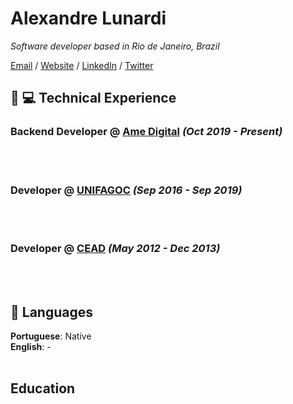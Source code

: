 # Alexandre Lunardi
_Software developer based in Rio de Janeiro, Brazil_ <br>

[Email](mailto:alexandre.lunardi2@gmail.com) / [Website](https://thelunardi.dev/) / [LinkedIn](https://www.linkedin.com/in/alexandre-lunardi-467b24aa/) / [Twitter](https://twitter.com/thelunardi/)


## :man: 💻 Technical Experience
### Backend Developer @ [Ame Digital](https://www.amedigital.com/) _(Oct 2019 - Present)_ <br>
<br><br>
### Developer @ [UNIFAGOC](https://unifagoc.edu.br/) _(Sep 2016 - Sep 2019)_ <br>
<br><br>
### Developer @ [CEAD](http://cead.riopomba.ifsudestemg.edu.br/) _(May 2012 - Dec 2013)_ <br>
<br><br>
## 💬 Languages

**Portuguese**: Native <br>
**English**: -
<br><br>

## Education
